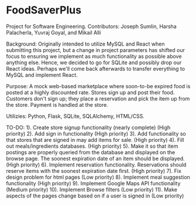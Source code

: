 # FoodSaverPlus

Project for Software Engineering.
Contributors: Joseph Sumlin, Harsha Palacherla, Yuvraj Goyal, and Mikail Alli

Background:
Originally intended to utilize MySQL and React when submitting this project, but a change in project parameters has shifted our focus to ensuring we implement as much functionality as possible above anything else. Hence, we decided to go for SQLite and possibly drop our React ideas. Perhaps we'll come back afterwards to transfer everything to MySQL and implement React.

Purpose:
A mock web-based marketplace where soon-to-be expired food is posted at a highly discounted rate. Stores sign up and post their food. Customers don't sign up; they place a reservation and pick the item up from the store. Payment is handled at the store.

Utilizies:
Python, Flask, SQLite, SQLAlchemy, HTML/CSS.

TO-DO:
1). Create store signup functionality (nearly complete) (High priority)
2). Add sign in functionality (High priority)
3). Add functionality so that stores that are signed in may add items for sale. (High priority)
4). Fill out meals/ingredients databases. (High priority)
5). Make it so that item postings are properly queried from the database and displayed on the browse page. The soonest expiration date of an item should be displayed. (High priority)
6). Implement reservation functionality. Reservations should reserve items with the soonest expiration date first. (High priority)
7). Fix design problem for html pages (Low priority)
8). Implement meal suggestion functionality (High priority)
9). Implement Google Maps API functionality (Medium priority)
10). Implement Browse filters (Low priority)
11). Make aspects of the pages change based on if a user is signed in (Low priority)

